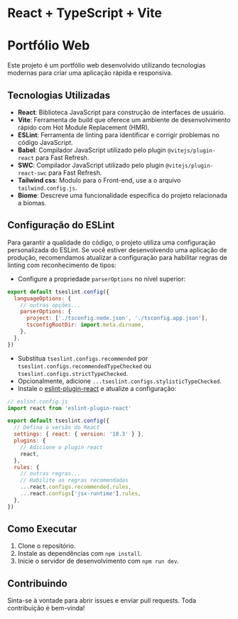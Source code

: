 # React + TypeScript + Vite

# Portfólio Web

Este projeto é um portfólio web desenvolvido utilizando tecnologias modernas para criar uma aplicação rápida e responsiva.

## Tecnologias Utilizadas

- **React**: Biblioteca JavaScript para construção de interfaces de usuário.
- **Vite**: Ferramenta de build que oferece um ambiente de desenvolvimento rápido com Hot Module Replacement (HMR).
- **ESLint**: Ferramenta de linting para identificar e corrigir problemas no código JavaScript.
- **Babel**: Compilador JavaScript utilizado pelo plugin `@vitejs/plugin-react` para Fast Refresh.
- **SWC**: Compilador JavaScript utilizado pelo plugin `@vitejs/plugin-react-swc` para Fast Refresh.
- **Tailwind css**: Modulo para o Front-end, use a o arquivo `tailwind.config.js`.
- **Biome**: Descreve uma funcionalidade específica do projeto relacionada a biomas. 

## Configuração do ESLint

Para garantir a qualidade do código, o projeto utiliza uma configuração personalizada do ESLint. Se você estiver desenvolvendo uma aplicação de produção, recomendamos atualizar a configuração para habilitar regras de linting com reconhecimento de tipos:

- Configure a propriedade `parserOptions` no nível superior:

```js
export default tseslint.config({
  languageOptions: {
    // outras opções...
    parserOptions: {
      project: ['./tsconfig.node.json', './tsconfig.app.json'],
      tsconfigRootDir: import.meta.dirname,
    },
  },
})
```

- Substitua `tseslint.configs.recommended` por `tseslint.configs.recommendedTypeChecked` ou `tseslint.configs.strictTypeChecked`.
- Opcionalmente, adicione `...tseslint.configs.stylisticTypeChecked`.
- Instale o [eslint-plugin-react](https://github.com/jsx-eslint/eslint-plugin-react) e atualize a configuração:

```js
// eslint.config.js
import react from 'eslint-plugin-react'

export default tseslint.config({
  // Defina a versão do React
  settings: { react: { version: '18.3' } },
  plugins: {
    // Adicione o plugin react
    react,
  },
  rules: {
    // outras regras...
    // Habilite as regras recomendadas
    ...react.configs.recommended.rules,
    ...react.configs['jsx-runtime'].rules,
  },
})
```

## Como Executar

1. Clone o repositório.
2. Instale as dependências com `npm install`.
3. Inicie o servidor de desenvolvimento com `npm run dev`.

## Contribuindo

Sinta-se à vontade para abrir issues e enviar pull requests. Toda contribuição é bem-vinda!

